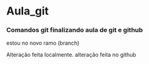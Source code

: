 # Aula_git
### Comandos git finalizando aula de git e github



estou no novo ramo (branch)

Alteração feita localmente.
alteração feita no github
